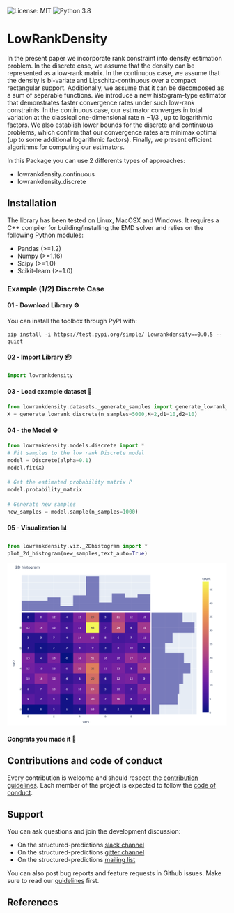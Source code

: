 ![License: MIT](https://img.shields.io/badge/license-MIT-yellow.svg)
![Python 3.8](https://img.shields.io/badge/python-3.8%20%7C%203.9%20%7C%203.10-blue)

# LowRankDensity
In the present paper we incorporate rank constraint into density estimation problem. In the
discrete case, we assume that the density can be represented as a low-rank matrix. In the continuous case, we assume that the density is bi-variate and Lipschitz-continuous over a compact
rectangular support. Additionally, we assume that it can be decomposed as a sum of separable
functions. We introduce a new histogram-type estimator that demonstrates faster convergence
rates under such low-rank constraints. In the continuous case, our estimator converges in total
variation at the classical one-dimensional rate n
−1/3
, up to logarithmic factors. We also establish
lower bounds for the discrete and continuous problems, which confirm that our convergence rates
are minimax optimal (up to some additional logarithmic factors). Finally, we present efficient
algorithms for computing our estimators.

In this Package you can use 2 differents types of approaches:

* lowrankdensity.continuous
* lowrankdensity.discrete


## Installation

The library has been tested on Linux, MacOSX and Windows. It requires a C++ compiler for building/installing the EMD solver and relies on the following Python modules:

- Pandas (>=1.2)
- Numpy (>=1.16)
- Scipy (>=1.0)
- Scikit-learn (>=1.0)

### Example (1/2) Discrete Case

####  01 - Download Library ⚙️

You can install the toolbox through PyPI with:

```console
pip install -i https://test.pypi.org/simple/ Lowrankdensity==0.0.5 --quiet
```


#### 02 - Import Library 📦
```python
import lowrankdensity
```

#### 03 - Load example dataset 💽
```python
from lowrankdensity.datasets._generate_samples import generate_lowrank_discrete
X = generate_lowrank_discrete(n_samples=5000,K=2,d1=10,d2=10)
```

#### 04 - the Model ⚙️
```python
from lowrankdensity.models.discrete import *
# Fit samples to the low rank Discrete model
model = Discrete(alpha=0.1)
model.fit(X)

# Get the estimated probability matrix P
model.probability_matrix

# Generate new samples
new_samples = model.sample(n_samples=1000)
```

#### 05 - Visualization 📊
```python
from lowrankdensity.viz._2Dhistogram import *
plot_2d_histogram(new_samples,text_auto=True)

```
![discrete](images/density.jpg)

#### Congrats you made it 🎉


## Contributions and code of conduct

Every contribution is welcome and should respect the [contribution guidelines](.github/CONTRIBUTING.md). Each member of the project is expected to follow the [code of conduct](.github/CODE_OF_CONDUCT.md).

## Support

You can ask questions and join the development discussion:

* On the structured-predictions [slack channel]()
* On the structured-predictions [gitter channel]()
* On the structured-predictions [mailing list]()

You can also post bug reports and feature requests in Github issues. Make sure to read our [guidelines](.github/CONTRIBUTING.md) first.

## References


